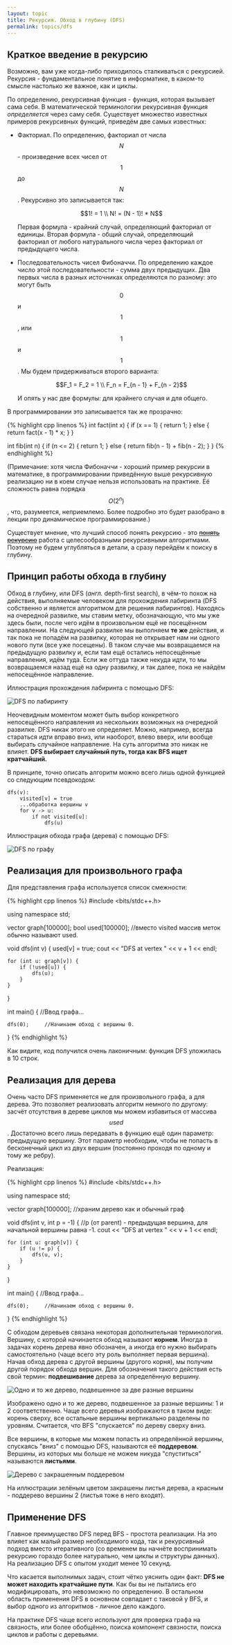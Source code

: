 ```yaml
---
layout: topic
title: Рекурсия. Обход в глубину (DFS)
permalink: topics/dfs
---
```


## Краткое введение в рекурсию

Возможно, вам уже когда-либо приходилось сталкиваться с рекурсией. Рекурсия -
фундаментальное понятие в информатике, в каком-то смысле настолько же
важное, как и циклы.

По определению, рекурсивная функция - функция, которая вызывает сама
себя. В математической терминологии рекурсивная функция *определяется*
через саму себя. Существует множество известных примеров рекурсивных функций,
приведём две самых известных:


- 
    Факториал. По определению, факториал от числа $$N$$ - произведение
    всех чисел от $$1$$ до $$N$$. Рекурсивно это записывается так:

    $$1! = 1 \\
    N! = (N - 1)! * N$$

    Первая формула - крайний случай, определяющий факториал от единицы.
    Вторая формула - общий случай, определяющий факториал от любого натурального
    числа через факториал от предыдущего числа.
    

- 
    Последовательность чисел Фибоначчи. По определению каждое число этой последовательности -
    сумма двух предыдущих. Два первых числа в разных источниках определяются по разному: это могут
    быть $$0$$ и $$1$$, или $$1$$ и $$1$$. Мы будем придерживаться второго варианта:

    $$F_1 = F_2 = 1 \\
    F_n = F_{n - 1} + F_{n - 2}$$

    И опять у нас две формулы: для крайнего случая и для общего.
    


В программировании это записывается так же прозрачно:

{% highlight cpp linenos %}
int fact(int x) {
    if (x == 1) {
        return 1;
    } else {
        return fact(x - 1) * x;
    }
}

int fib(int n) {
    if (n <= 2) {
        return 1;
    } else {
        return fib(n - 1) + fib(n - 2);
    }
}
{% endhighlight %}


(Примечание: хотя числа Фибоначчи - хороший пример рекурсии в математике,
в программировании приведённую выше рекурсивную реализацию ни в коем случае
нельзя использовать на практике. Её сложность равна порядка
$$O(2^n)$$, что, разумеется, неприемлемо. Более подробно это будет разобрано в лекции
про динамическое программирование.)

Существует мнение, что лучший способ понять рекурсию - это
[~~понять рекурсию~~](recursion_meme.jpg)
работа с целесообразными рекурсивными алгоритмами. Поэтому не будем
углубляться в детали, а сразу перейдём к поиску в глубину.

## Принцип работы обхода в глубину

Обход в глубину, или DFS (*англ.* depth-first search), в чём-то похож
на действия, выполняемые человеком для прохождения лабиринта (DFS собственно и
является алгоритмом для решения лабиринтов). Находясь на очередной развилке, мы
ставим метку, обозначающую, что мы уже здесь были, после чего идём в произвольном
ещё не посещённом направлении. На следующей развилке мы выполняем **те же**
действия, и так пока не попадём на развилку, которая не открывает нам ни одного нового
пути (все уже посещены). В таком случае мы возвращаемся на предыдущую развилку и, если
там ещё остались непосещённые направления, идём туда. Если же оттуда также некуда идти,
то мы возвращаемся назад ещё на одну развилку, и так далее, пока не найдём непосещённое
направление.

Иллюстрация прохождения лабиринта с помощью DFS:

![DFS по лабиринту](dfs_maze.gif)

Неочевидным моментом может быть выбор конкретного непосещённого направления
из нескольких возможных на очередной развилке. DFS никак этого не определяет.
Можно, например, всегда стараться идти вправо вниз, или наоборот, влево вверх,
или вообще выбирать случайное направление. На суть алгоритма это никак не
влияет. **DFS выбирает случайный путь, тогда как BFS ищет кратчайший.**

В принципе, точно описать алгоритм можно всего лишь одной функцией со следующим
псевдокодом:

```
dfs(v):
    visited[v] = true
    ...обработка вершины v
    for v -> u:
        if not visited[u]:
            dfs(u)
```

Иллюстрация обхода графа (дерева) с помощью DFS:

![DFS по графу](dfs.gif)

## Реализация для произвольного графа

Для представления графа используется список смежности:

{% highlight cpp linenos %}
#include <bits/stdc++.h>

using namespace std;

vector<int> graph[100000];
bool used[100000];      //вместо visited массив меток обычно называют used.

void dfs(int v) {
    used[v] = true;
    cout << "DFS at vertex " << v + 1 << endl;

    for (int u: graph[v]) {
        if (!used[u]) {
            dfs(u);
        }
    }
}

int main() {
    //Ввод графа...

    dfs(0);     //Начинаем обход с вершины 0.
}
{% endhighlight %}


Как видите, код получился очень лаконичным: функция DFS уложилась в 10 строк.

## Реализация для дерева

Очень часто DFS применяется не для произвольного графа, а для дерева.
Это позволяет реализовать алгоритм немного по другому: засчёт отсутствия
в дереве циклов мы можем избавиться от массива $$used$$. Достаточно всего лишь
передавать в функцию ещё один параметр: предыдущую вершину. Этот параметр
необходим, чтобы не попасть в бесконечный цикл из двух вершин (постоянно
проходя по одному и тому же ребру).

Реализация:

{% highlight cpp linenos %}
#include <bits/stdc++.h>

using namespace std;

vector<int> graph[100000];    //храним дерево как и обычный граф

void dfs(int v, int p = -1) {   //p (от parent) - предыдущая вершина, для начальной вершины равна -1.
    cout << "DFS at vertex " << v + 1 << endl;

    for (int u: graph[v]) {
        if (u != p) {
            dfs(u, v);
        }
    }
}

int main() {
    //Ввод графа...

    dfs(0);     //Начинаем обход с вершины 0.
}
{% endhighlight %}


С обходом деревьев связана некоторая дополнительная терминология. Вершину,
с которой начинается обход называют **корнем**. Иногда в задачах
корень дерева явно обозначен, а иногда его нужно выбирать самостоятельно (чаще
всего эту роль выполняет первая вершина). Начав обход дерева с другой вершины
(другого корня), мы получим другой порядок обхода вершин. Для обозначения такого
действия есть свой термин: **подвешивание** дерева за определённую
вершину.

![Одно и то же дерево, подвешенное за две разные вершины](tree_roots.png)

Изображено одно и то же дерево, подвешенное за разные вершины: 1 и 2
соответственно. Чаще всего деревья изображаются в таком виде: корень сверху,
все остальные вершины вертикально разделены по уровням. Считается, что BFS
"спускается" по дереву сверху вниз.

Все вершины, в которые мы можем попасть из определённой вершины, спускаясь
"вниз" с помощью DFS, называются её **поддеревом**. Вершины, из
которых мы больше не можем никуда "спуститься" называются **листьями**.

![Дерево с закрашенным поддеревом](subtree.png)

На иллюстрации зелёным цветом закрашены листья дерева, а красным -
поддерево вершины 2 (листья тоже в него входят).

## Применение DFS

Главное преимущество DFS перед BFS - простота реализации. На это
влияет как малый размер необходимого кода, так и рекурсивный подход вместо
итеративного (со временем вы начнёте воспринимать рекурсию гораздо более
натурально, чем циклы и структуры данных). На реализацию DFS с опытом уходит
менее 10 секунд.

Что касается выполнимых задач, стоит чётко уяснить один факт: **DFS не может
находить кратчайшие пути**. Как бы вы не пытались его модифицировать, это
невозможно по определению. В остальном область применения DFS в основном совпадает
с таковой у BFS, и выбор одного из алгоритмов - личное дело каждого.

На практике DFS чаще всего используют для проверка графа на связность, или
более обобщённо, поиска компонент связности, поиска циклов и работы с деревьями.
